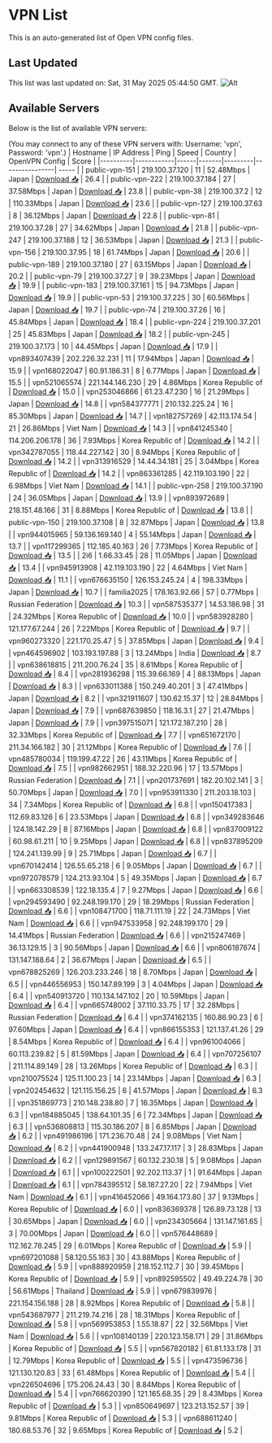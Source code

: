 # VPN List

This is an auto-generated list of Open VPN config files.

## Last Updated

This list was last updated on: Sat, 31 May 2025 05:44:50 GMT.
![Alt](https://repobeats.axiom.co/api/embed/186b98318ef1479477931607c1ad7d823f12451f.svg "Repobeats analytics image")

## Available Servers

Below is the list of available VPN servers:

(You may connect to any of these VPN servers with: Username: 'vpn', Password: 'vpn'.)
| Hostname | IP Address | Ping | Speed | Country | OpenVPN Config | Score |
|----------|------------|------|-------|---------|----------------| ----- |
| public-vpn-151 | 219.100.37.120 | 11 | 52.48Mbps | Japan | [Download 📥](./configs/server_0_JP.ovpn) | 26.4 |
| public-vpn-222 | 219.100.37.184 | 27 | 37.58Mbps | Japan | [Download 📥](./configs/server_1_JP.ovpn) | 23.8 |
| public-vpn-38 | 219.100.37.2 | 12 | 110.33Mbps | Japan | [Download 📥](./configs/server_2_JP.ovpn) | 23.6 |
| public-vpn-127 | 219.100.37.63 | 8 | 36.12Mbps | Japan | [Download 📥](./configs/server_3_JP.ovpn) | 22.8 |
| public-vpn-81 | 219.100.37.28 | 27 | 34.62Mbps | Japan | [Download 📥](./configs/server_4_JP.ovpn) | 21.8 |
| public-vpn-247 | 219.100.37.188 | 12 | 36.53Mbps | Japan | [Download 📥](./configs/server_5_JP.ovpn) | 21.3 |
| public-vpn-156 | 219.100.37.95 | 18 | 61.74Mbps | Japan | [Download 📥](./configs/server_6_JP.ovpn) | 20.6 |
| public-vpn-189 | 219.100.37.180 | 27 | 63.15Mbps | Japan | [Download 📥](./configs/server_7_JP.ovpn) | 20.2 |
| public-vpn-79 | 219.100.37.27 | 9 | 39.23Mbps | Japan | [Download 📥](./configs/server_8_JP.ovpn) | 19.9 |
| public-vpn-183 | 219.100.37.161 | 15 | 94.73Mbps | Japan | [Download 📥](./configs/server_9_JP.ovpn) | 19.9 |
| public-vpn-53 | 219.100.37.225 | 30 | 60.56Mbps | Japan | [Download 📥](./configs/server_10_JP.ovpn) | 19.7 |
| public-vpn-74 | 219.100.37.26 | 16 | 45.84Mbps | Japan | [Download 📥](./configs/server_11_JP.ovpn) | 18.4 |
| public-vpn-224 | 219.100.37.201 | 25 | 45.83Mbps | Japan | [Download 📥](./configs/server_12_JP.ovpn) | 18.2 |
| public-vpn-245 | 219.100.37.173 | 10 | 44.45Mbps | Japan | [Download 📥](./configs/server_13_JP.ovpn) | 17.9 |
| vpn893407439 | 202.226.32.231 | 11 | 17.94Mbps | Japan | [Download 📥](./configs/server_14_JP.ovpn) | 15.9 |
| vpn168022047 | 60.91.186.31 | 8 | 6.77Mbps | Japan | [Download 📥](./configs/server_15_JP.ovpn) | 15.5 |
| vpn521065574 | 221.144.146.230 | 29 | 4.86Mbps | Korea Republic of | [Download 📥](./configs/server_16_KR.ovpn) | 15.0 |
| vpn253046866 | 61.23.47.230 | 16 | 21.29Mbps | Japan | [Download 📥](./configs/server_17_JP.ovpn) | 14.8 |
| vpn584377771 | 210.132.225.24 | 16 | 85.30Mbps | Japan | [Download 📥](./configs/server_18_JP.ovpn) | 14.7 |
| vpn182757269 | 42.113.174.54 | 21 | 26.86Mbps | Viet Nam | [Download 📥](./configs/server_19_VN.ovpn) | 14.3 |
| vpn841245340 | 114.206.206.178 | 36 | 7.93Mbps | Korea Republic of | [Download 📥](./configs/server_20_KR.ovpn) | 14.2 |
| vpn342787055 | 118.44.227.142 | 30 | 8.94Mbps | Korea Republic of | [Download 📥](./configs/server_21_KR.ovpn) | 14.2 |
| vpn313916529 | 14.44.34.181 | 25 | 3.04Mbps | Korea Republic of | [Download 📥](./configs/server_22_KR.ovpn) | 14.2 |
| vpn863361285 | 42.119.103.190 | 22 | 6.98Mbps | Viet Nam | [Download 📥](./configs/server_23_VN.ovpn) | 14.1 |
| public-vpn-258 | 219.100.37.190 | 24 | 36.05Mbps | Japan | [Download 📥](./configs/server_24_JP.ovpn) | 13.9 |
| vpn893972689 | 218.151.48.166 | 31 | 8.88Mbps | Korea Republic of | [Download 📥](./configs/server_25_KR.ovpn) | 13.8 |
| public-vpn-150 | 219.100.37.108 | 8 | 32.87Mbps | Japan | [Download 📥](./configs/server_26_JP.ovpn) | 13.8 |
| vpn944015965 | 59.136.169.140 | 4 | 55.14Mbps | Japan | [Download 📥](./configs/server_27_JP.ovpn) | 13.7 |
| vpn117299365 | 112.185.40.163 | 26 | 7.73Mbps | Korea Republic of | [Download 📥](./configs/server_28_KR.ovpn) | 13.5 |
| 2i6 | 1.66.33.45 | 28 | 11.05Mbps | Japan | [Download 📥](./configs/server_29_JP.ovpn) | 13.4 |
| vpn945913908 | 42.119.103.190 | 22 | 4.64Mbps | Viet Nam | [Download 📥](./configs/server_30_VN.ovpn) | 11.1 |
| vpn676635150 | 126.153.245.24 | 4 | 198.33Mbps | Japan | [Download 📥](./configs/server_31_JP.ovpn) | 10.7 |
| familia2025 | 178.163.92.66 | 57 | 0.77Mbps | Russian Federation | [Download 📥](./configs/server_32_RU.ovpn) | 10.3 |
| vpn587535377 | 14.53.186.98 | 31 | 24.32Mbps | Korea Republic of | [Download 📥](./configs/server_33_KR.ovpn) | 10.0 |
| vpn583928280 | 121.177.67.244 | 26 | 7.22Mbps | Korea Republic of | [Download 📥](./configs/server_34_KR.ovpn) | 9.7 |
| vpn960273320 | 221.170.25.47 | 5 | 37.85Mbps | Japan | [Download 📥](./configs/server_35_JP.ovpn) | 9.4 |
| vpn464596902 | 103.193.197.88 | 3 | 13.24Mbps | India | [Download 📥](./configs/server_36_IN.ovpn) | 8.7 |
| vpn638618815 | 211.200.76.24 | 35 | 8.61Mbps | Korea Republic of | [Download 📥](./configs/server_37_KR.ovpn) | 8.4 |
| vpn281936298 | 115.39.66.169 | 4 | 88.13Mbps | Japan | [Download 📥](./configs/server_38_JP.ovpn) | 8.3 |
| vpn633011388 | 150.249.40.201 | 3 | 47.41Mbps | Japan | [Download 📥](./configs/server_39_JP.ovpn) | 8.2 |
| vpn321911607 | 130.62.15.37 | 12 | 28.84Mbps | Japan | [Download 📥](./configs/server_40_JP.ovpn) | 7.9 |
| vpn687639850 | 118.16.3.1 | 27 | 21.47Mbps | Japan | [Download 📥](./configs/server_41_JP.ovpn) | 7.9 |
| vpn397515071 | 121.172.187.210 | 28 | 32.33Mbps | Korea Republic of | [Download 📥](./configs/server_42_KR.ovpn) | 7.7 |
| vpn651672170 | 211.34.166.182 | 30 | 21.12Mbps | Korea Republic of | [Download 📥](./configs/server_43_KR.ovpn) | 7.6 |
| vpn485780034 | 119.199.47.22 | 26 | 43.11Mbps | Korea Republic of | [Download 📥](./configs/server_44_KR.ovpn) | 7.5 |
| vpn982662951 | 188.32.220.96 | 17 | 13.57Mbps | Russian Federation | [Download 📥](./configs/server_45_RU.ovpn) | 7.1 |
| vpn201737691 | 182.20.102.141 | 3 | 50.70Mbps | Japan | [Download 📥](./configs/server_46_JP.ovpn) | 7.0 |
| vpn953911330 | 211.203.18.103 | 34 | 7.34Mbps | Korea Republic of | [Download 📥](./configs/server_47_KR.ovpn) | 6.8 |
| vpn150417383 | 112.69.83.126 | 6 | 23.53Mbps | Japan | [Download 📥](./configs/server_48_JP.ovpn) | 6.8 |
| vpn349283646 | 124.18.142.29 | 8 | 87.16Mbps | Japan | [Download 📥](./configs/server_49_JP.ovpn) | 6.8 |
| vpn837009122 | 60.98.61.211 | 10 | 9.25Mbps | Japan | [Download 📥](./configs/server_50_JP.ovpn) | 6.8 |
| vpn837895209 | 124.241.139.99 | 9 | 25.71Mbps | Japan | [Download 📥](./configs/server_51_JP.ovpn) | 6.7 |
| vpn670142414 | 126.55.65.218 | 6 | 9.05Mbps | Japan | [Download 📥](./configs/server_52_JP.ovpn) | 6.7 |
| vpn972078579 | 124.213.93.104 | 5 | 49.35Mbps | Japan | [Download 📥](./configs/server_53_JP.ovpn) | 6.7 |
| vpn663308539 | 122.18.135.4 | 7 | 9.27Mbps | Japan | [Download 📥](./configs/server_54_JP.ovpn) | 6.6 |
| vpn294593490 | 92.248.199.170 | 29 | 18.29Mbps | Russian Federation | [Download 📥](./configs/server_55_RU.ovpn) | 6.6 |
| vpn108471700 | 118.71.111.19 | 22 | 24.73Mbps | Viet Nam | [Download 📥](./configs/server_56_VN.ovpn) | 6.6 |
| vpn947533958 | 92.248.199.170 | 29 | 14.41Mbps | Russian Federation | [Download 📥](./configs/server_57_RU.ovpn) | 6.6 |
| vpn215247469 | 36.13.129.15 | 3 | 90.56Mbps | Japan | [Download 📥](./configs/server_58_JP.ovpn) | 6.6 |
| vpn806187674 | 131.147.188.64 | 2 | 36.67Mbps | Japan | [Download 📥](./configs/server_59_JP.ovpn) | 6.5 |
| vpn678825269 | 126.203.233.246 | 18 | 8.70Mbps | Japan | [Download 📥](./configs/server_60_JP.ovpn) | 6.5 |
| vpn446556953 | 150.147.89.199 | 3 | 4.04Mbps | Japan | [Download 📥](./configs/server_61_JP.ovpn) | 6.4 |
| vpn540913720 | 110.134.147.102 | 20 | 10.59Mbps | Japan | [Download 📥](./configs/server_62_JP.ovpn) | 6.4 |
| vpn665748002 | 37.110.33.75 | 17 | 32.28Mbps | Russian Federation | [Download 📥](./configs/server_63_RU.ovpn) | 6.4 |
| vpn374162135 | 160.86.90.23 | 6 | 97.60Mbps | Japan | [Download 📥](./configs/server_64_JP.ovpn) | 6.4 |
| vpn866155353 | 121.137.41.26 | 29 | 8.54Mbps | Korea Republic of | [Download 📥](./configs/server_65_KR.ovpn) | 6.4 |
| vpn961004066 | 60.113.239.82 | 5 | 81.59Mbps | Japan | [Download 📥](./configs/server_66_JP.ovpn) | 6.4 |
| vpn707256107 | 211.114.89.149 | 28 | 13.26Mbps | Korea Republic of | [Download 📥](./configs/server_67_KR.ovpn) | 6.3 |
| vpn210075524 | 125.11.100.23 | 14 | 23.14Mbps | Japan | [Download 📥](./configs/server_68_JP.ovpn) | 6.3 |
| vpn202454632 | 121.115.156.25 | 6 | 41.57Mbps | Japan | [Download 📥](./configs/server_69_JP.ovpn) | 6.3 |
| vpn351869773 | 210.148.238.80 | 7 | 16.35Mbps | Japan | [Download 📥](./configs/server_70_JP.ovpn) | 6.3 |
| vpn184885045 | 138.64.101.35 | 6 | 72.34Mbps | Japan | [Download 📥](./configs/server_71_JP.ovpn) | 6.3 |
| vpn536808813 | 115.30.186.207 | 8 | 6.85Mbps | Japan | [Download 📥](./configs/server_72_JP.ovpn) | 6.2 |
| vpn491986196 | 171.236.70.48 | 24 | 9.08Mbps | Viet Nam | [Download 📥](./configs/server_73_VN.ovpn) | 6.2 |
| vpn441900948 | 133.247.17.117 | 3 | 28.83Mbps | Japan | [Download 📥](./configs/server_74_JP.ovpn) | 6.2 |
| vpn129891567 | 60.132.230.18 | 5 | 9.08Mbps | Japan | [Download 📥](./configs/server_75_JP.ovpn) | 6.1 |
| vpn100222501 | 92.202.113.37 | 1 | 91.64Mbps | Japan | [Download 📥](./configs/server_76_JP.ovpn) | 6.1 |
| vpn784395512 | 58.187.27.20 | 22 | 7.94Mbps | Viet Nam | [Download 📥](./configs/server_77_VN.ovpn) | 6.1 |
| vpn416452066 | 49.164.173.80 | 37 | 9.13Mbps | Korea Republic of | [Download 📥](./configs/server_78_KR.ovpn) | 6.0 |
| vpn836369378 | 126.89.73.128 | 13 | 30.65Mbps | Japan | [Download 📥](./configs/server_79_JP.ovpn) | 6.0 |
| vpn234305664 | 131.147.161.65 | 3 | 70.00Mbps | Japan | [Download 📥](./configs/server_80_JP.ovpn) | 6.0 |
| vpn576448689 | 112.162.78.245 | 29 | 6.01Mbps | Korea Republic of | [Download 📥](./configs/server_81_KR.ovpn) | 5.9 |
| vpn697201088 | 58.120.55.163 | 30 | 43.88Mbps | Korea Republic of | [Download 📥](./configs/server_82_KR.ovpn) | 5.9 |
| vpn888920959 | 218.152.112.7 | 30 | 39.45Mbps | Korea Republic of | [Download 📥](./configs/server_83_KR.ovpn) | 5.9 |
| vpn892595502 | 49.49.224.78 | 30 | 56.61Mbps | Thailand | [Download 📥](./configs/server_84_TH.ovpn) | 5.9 |
| vpn679839976 | 221.154.156.188 | 28 | 8.92Mbps | Korea Republic of | [Download 📥](./configs/server_85_KR.ovpn) | 5.8 |
| vpn543687977 | 211.219.74.216 | 28 | 18.31Mbps | Korea Republic of | [Download 📥](./configs/server_86_KR.ovpn) | 5.8 |
| vpn569953853 | 1.55.18.87 | 22 | 32.56Mbps | Viet Nam | [Download 📥](./configs/server_87_VN.ovpn) | 5.6 |
| vpn108140139 | 220.123.158.171 | 29 | 31.86Mbps | Korea Republic of | [Download 📥](./configs/server_88_KR.ovpn) | 5.5 |
| vpn567820182 | 61.81.133.178 | 31 | 12.79Mbps | Korea Republic of | [Download 📥](./configs/server_89_KR.ovpn) | 5.5 |
| vpn473596736 | 121.130.120.83 | 33 | 61.48Mbps | Korea Republic of | [Download 📥](./configs/server_90_KR.ovpn) | 5.4 |
| vpn226504696 | 175.206.24.43 | 30 | 8.84Mbps | Korea Republic of | [Download 📥](./configs/server_91_KR.ovpn) | 5.4 |
| vpn766620390 | 121.165.68.35 | 29 | 8.43Mbps | Korea Republic of | [Download 📥](./configs/server_92_KR.ovpn) | 5.3 |
| vpn850649697 | 123.213.152.57 | 39 | 9.81Mbps | Korea Republic of | [Download 📥](./configs/server_93_KR.ovpn) | 5.3 |
| vpn688611240 | 180.68.53.76 | 32 | 9.65Mbps | Korea Republic of | [Download 📥](./configs/server_94_KR.ovpn) | 5.2 |
